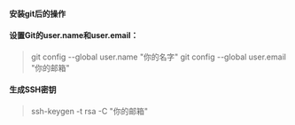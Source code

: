 #### 安装git后的操作


#### 设置Git的user.name和user.email：
> git config --global user.name "你的名字"
> git config --global user.email "你的邮箱"

#### 生成SSH密钥
> ssh-keygen -t rsa -C "你的邮箱"

